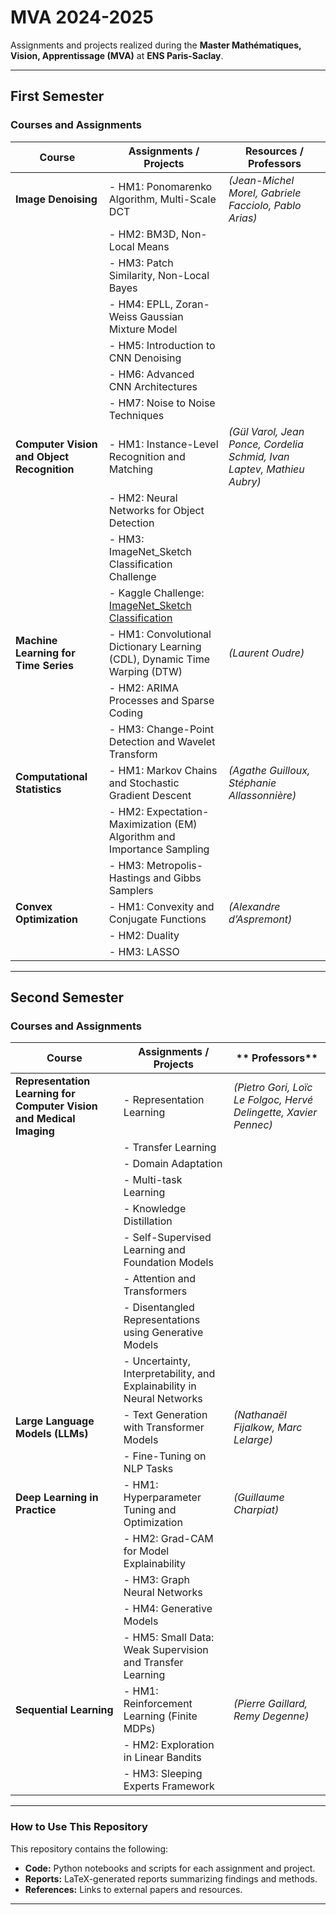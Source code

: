 # MVA 2024-2025

Assignments and projects realized during the **Master Mathématiques, Vision, Apprentissage (MVA)** at **ENS Paris-Saclay**.

---

## First Semester

### Courses and Assignments

| **Course**                     | **Assignments / Projects**                                                                                       | **Resources / Professors**                                                                                  |
|--------------------------------|-------------------------------------------------------------------------------------------------------------------|-------------------------------------------------------------------------------------------------------------|
| **Image Denoising**            | - HM1: Ponomarenko Algorithm, Multi-Scale DCT                                                                    | *(Jean-Michel Morel, Gabriele Facciolo, Pablo Arias)*                                                      |
|                                | - HM2: BM3D, Non-Local Means                                                                                     |                                                                                                             |
|                                | - HM3: Patch Similarity, Non-Local Bayes                                                                         |                                                                                                             |
|                                | - HM4: EPLL, Zoran-Weiss Gaussian Mixture Model                                                                  |                                                                                                             |
|                                | - HM5: Introduction to CNN Denoising                                                                             |                                                                                                             |
|                                | - HM6: Advanced CNN Architectures                                                                                |                                                                                                             |
|                                | - HM7: Noise to Noise Techniques                                                                                 |                                                                                                             |
| **Computer Vision and Object Recognition** | - HM1: Instance-Level Recognition and Matching                                                                | *(Gül Varol, Jean Ponce, Cordelia Schmid, Ivan Laptev, Mathieu Aubry)*                                      |
|                                | - HM2: Neural Networks for Object Detection                                                                      |                                                                                                             |
|                                | - HM3: ImageNet_Sketch Classification Challenge                                                                  |                                                                                                             |
|                                | - Kaggle Challenge: [ImageNet_Sketch Classification](https://www.kaggle.com/competitions/mva-recvis-2024/overview)|                                                                                                             |
| **Machine Learning for Time Series** | - HM1: Convolutional Dictionary Learning (CDL), Dynamic Time Warping (DTW)                                     | *(Laurent Oudre)*                                                                                          |
|                                | - HM2: ARIMA Processes and Sparse Coding                                                                         |                                                                                                             |
|                                | - HM3: Change-Point Detection and Wavelet Transform                                                              |                                                                                                             |
| **Computational Statistics**   | - HM1: Markov Chains and Stochastic Gradient Descent                                                              | *(Agathe Guilloux, Stéphanie Allassonnière)*                                                               |
|                                | - HM2: Expectation-Maximization (EM) Algorithm and Importance Sampling                                           |                                                                                                             |
|                                | - HM3: Metropolis-Hastings and Gibbs Samplers                                                                    |                                                                                                             |
| **Convex Optimization**        | - HM1: Convexity and Conjugate Functions                                                                         | *(Alexandre d’Aspremont)*                                                                                  |
|                                | - HM2: Duality                                                                                                   |                                                                                                             |
|                                | - HM3: LASSO                                                                                                     |                                                                                                             |

---

## Second Semester

### Courses and Assignments

| **Course**                                     | **Assignments / Projects**                                                                                   | ** Professors**                                                                                  |
|------------------------------------------------|---------------------------------------------------------------------------------------------------------------|-------------------------------------------------------------------------------------------------------------|
| **Representation Learning for Computer Vision and Medical Imaging** | - Representation Learning                                                                                      | *(Pietro Gori, Loïc Le Folgoc, Hervé Delingette, Xavier Pennec)*                                            |
|                                                | - Transfer Learning                                                                                           |                                                                                                             |
|                                                | - Domain Adaptation                                                                                           |                                                                                                             |
|                                                | - Multi-task Learning                                                                                         |                                                                                                             |
|                                                | - Knowledge Distillation                                                                                      |                                                                                                             |
|                                                | - Self-Supervised Learning and Foundation Models                                                              |                                                                                                             |
|                                                | - Attention and Transformers                                                                                  |                                                                                                             |
|                                                | - Disentangled Representations using Generative Models                                                        |                                                                                                             |
|                                                | - Uncertainty, Interpretability, and Explainability in Neural Networks                                        |                                                                                                             |
| **Large Language Models (LLMs)**              | - Text Generation with Transformer Models                                                                     | *(Nathanaël Fijalkow, Marc Lelarge)*                                                                        |
|                                                | - Fine-Tuning on NLP Tasks                                                                                    |                                                                                                             |
| **Deep Learning in Practice**                 | - HM1: Hyperparameter Tuning and Optimization                                                                 | *(Guillaume Charpiat)*                                                                                      |
|                                                | - HM2: Grad-CAM for Model Explainability                                                                      |                                                                                                             |
|                                                | - HM3: Graph Neural Networks                                                                                  |                                                                                                             |
|                                                | - HM4: Generative Models                                                                                      |                                                                                                             |
|                                                | - HM5: Small Data: Weak Supervision and Transfer Learning                                                     |                                                                                                             |
| **Sequential Learning**                       | - HM1: Reinforcement Learning (Finite MDPs)                                                                   | *(Pierre Gaillard, Remy Degenne)*                                                                           |
|                                                | - HM2: Exploration in Linear Bandits                                                                          |                                                                                                             |
|                                                | - HM3: Sleeping Experts Framework                                                                             |                                                                                                             |

---

### How to Use This Repository

This repository contains the following:
- **Code:** Python notebooks and scripts for each assignment and project.
- **Reports:** LaTeX-generated reports summarizing findings and methods.
- **References:** Links to external papers and resources.

---
